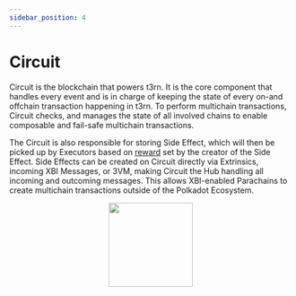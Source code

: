 ```yaml
---
sidebar_position: 4
---
```


# Circuit

Circuit is the blockchain that powers t3rn. It is the core component that handles every event and is in charge of keeping the state of every on-and offchain transaction happening in t3rn.
To perform multichain transactions, Circuit checks, and manages the state of all involved chains to enable composable and fail-safe multichain transactions.

The Circuit is also responsible for storing Side Effect, which will then be picked up by Executors based on [reward](/resources/sfx-overview#max_reward) set by the creator of the Side Effect.
Side Effects can be created on Circuit directly via Extrinsics, incoming XBI Messages, or 3VM, making Circuit the Hub handling all incoming and outcoming messages.
This allows XBI-enabled Parachains to create multichain transactions outside of the Polkadot Ecosystem.

<p align="center">
    <img height="150" src="/img/t3rn_circuit.png?raw=true"/>
</p>
